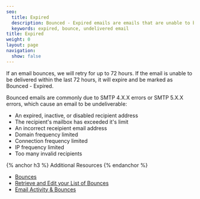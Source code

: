 ```yaml
---
seo:
  title: Expired
  description: Bounced - Expired emails are emails that are unable to be delivered within 72 hours.
  keywords: expired, bounce, undelivered email
title: Expired
weight: 0
layout: page
navigation:
  show: false
---
```


If an email bounces, we will retry for up to 72 hours. If the email is unable to be delivered within the last 72 hours, it will expire and be marked as Bounced - Expired.

Bounced emails are commonly due to SMTP 4.X.X errors or SMTP 5.X.X errors, which cause an email to be undeliverable:

* An expired, inactive, or disabled recipient address
* The recipient's mailbox has exceeded it's limit
* An incorrect receipient email address
* Domain frequency limited
* Connection frequency limited
* IP frequency limited
* Too many invalid recipients

{% anchor h3 %}	Additional Resources
{% endanchor %}	
* [Bounces]({{root_url}}/glossary/bounces.html)
* [Retrieve and Edit your List of Bounces]({{root_url}}/API_Reference/Web_API/bounces.html)
* [Email Activity & Bounces]({{root_url}}//help-support/analytics-and-reporting/email-activity-feed.html)
